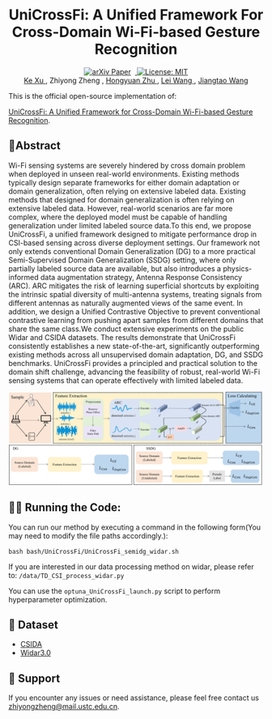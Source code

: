 <h1 align="center">UniCrossFi: A Unified Framework For Cross-Domain Wi-Fi-based Gesture Recognition</h1>

<div align="center">
  <a href="https://arxiv.org/abs/2310.06328" target="_blank">
    <img src="https://img.shields.io/badge/arXiv-PDF-green?style=flat&logo=arXiv&logoColor=B31B1B" alt="arXiv Paper" style="margin-right: 8px;">
  </a>
 <a href="https://opensource.org/licenses/MIT" target="_blank">
  <img src="https://img.shields.io/badge/License-MIT-yellow.svg" alt="License: MIT">
</a>
</div>
<div align="center">
    <a href=https://sz.ustc.edu.cn/rcdw_show/274.html>
        Ke Xu
    </a>
    ,
        Zhiyong Zheng
    ,
    <a href=https://hongyuanzhu.github.io>
				Hongyuan Zhu
    </a>
    ,
    <a href=https://web.suda.edu.cn/wanglei/>
        Lei Wang
    </a>
    ,
    <a href=https://saids.ustc.edu.cn/2024/0722/c36359a648226/page.htm>
        Jiangtao Wang
    </a>
</div>


This is the official open-source implementation of:

 [UniCrossFi: A Unified Framework for Cross-Domain Wi-Fi-based Gesture Recognition](https://arxiv.org/abs/2310.06328).

##  **📘Abstract**

Wi-Fi sensing systems are severely hindered by cross domain problem when deployed in unseen real-world environments. 
Existing methods typically design separate frameworks for either domain adaptation or domain generalization, often relying on extensive labeled data. Existing methods that designed for domain generalization is often relying on extensive labeled data.
However, real-world scenarios are far more complex, where the deployed model must be capable of handling generalization under limited labeled source data.To this end, we propose UniCrossFi, a unified framework designed to mitigate performance drop in CSI-based sensing across diverse deployment settings. Our framework not only extends conventional Domain Generalization (DG) to a more practical Semi-Supervised Domain Generalization (SSDG) setting, where only partially labeled source data are available, but also introduces a physics-informed data augmentation strategy, Antenna Response Consistency (ARC). ARC mitigates the risk of learning superficial shortcuts by exploiting the intrinsic spatial diversity of multi-antenna systems, treating signals from different antennas as naturally augmented views of the same event. In addition, we design a Unified Contrastive Objective to prevent conventional contrastive learning from pushing apart samples from different domains that share the same class.We conduct extensive experiments on the public Widar and CSIDA datasets. The results demonstrate that UniCrossFi consistently establishes a new state-of-the-art, significantly outperforming existing methods across all unsupervised domain adaptation, DG, and SSDG benchmarks. UniCrossFi provides a principled and practical solution to the domain shift challenge, advancing the feasibility of robust, real-world Wi-Fi sensing systems that can operate effectively with limited labeled data.

![Framework](./src/Framework.png)

## **🏃‍♂️ Running the Code:**

You can run our method by executing a command in the following form(You may need to modify the file paths accordingly.):

```shell
bash bash/UniCrossFi/UniCrossFi_semidg_widar.sh
```

If you are interested in our data processing method on widar, please refer to: `/data/TD_CSI_process_widar.py`

You can use the `optuna_UniCrossFi_launch.py` script to perform hyperparameter optimization.

## 📂 Dataset

+ [CSIDA](https://pan.baidu.com/s/1p-DYPv2xDBEJIWqLMb3Tfg?pwd=byvj)
+ [Widar3.0](https://tns.thss.tsinghua.edu.cn/widar3.0/)

## **🙋 Support**

If you encounter any issues or need assistance, please feel free contact us zhiyongzheng@mail.ustc.edu.cn.

